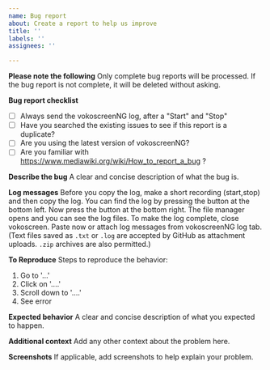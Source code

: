 ```yaml
---
name: Bug report
about: Create a report to help us improve
title: ''
labels: ''
assignees: ''

---
```


**Please note the following**
Only complete bug reports will be processed.
If the bug report is not complete, it will be deleted without asking.


**Bug report checklist**
* [ ] Always send the vokoscreenNG log, after a "Start" and "Stop"
* [ ] Have you searched the existing issues to see if this report is a duplicate?
* [ ] Are you using the latest version of vokoscreenNG?
* [ ] Are you familiar with https://www.mediawiki.org/wiki/How_to_report_a_bug ?

**Describe the bug**
A clear and concise description of what the bug is.

**Log messages**
Before you copy the log, make a short recording (start,stop) and then copy the log.
You can find the log by pressing the button at the bottom left.
Now press the button at the bottom right.
The file manager opens and you can see the log files.
To make the log complete, close vokoscreen.
Paste now or attach log messages from vokoscreenNG log tab.
(Text files saved as `.txt` or `.log` are accepted by GitHub as attachment uploads. `.zip` archives are also permitted.)

**To Reproduce**
Steps to reproduce the behavior:
1. Go to '...'
2. Click on '....'
3. Scroll down to '....'
4. See error

**Expected behavior**
A clear and concise description of what you expected to happen.

**Additional context**
Add any other context about the problem here.

**Screenshots**
If applicable, add screenshots to help explain your problem.


<!-- If you copy-paste logs, place the text between the fence markers below to format them properly. -->
```text



```
